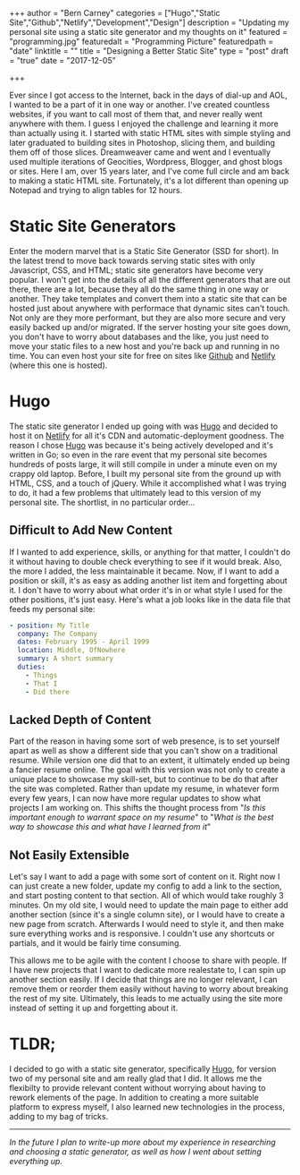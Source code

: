 +++
author = "Bern Carney"
categories = ["Hugo","Static Site","Github","Netlify","Development","Design"]
description = "Updating my personal site using a static site generator and my thoughts on it"
featured = "programming.jpg"
featuredalt = "Programming Picture"
featuredpath = "date"
linktitle = ""
title = "Designing a Better Static Site"
type = "post"
draft = "true"
date = "2017-12-05"

+++

Ever since I got access to the Internet, back in the days of dial-up and AOL, I wanted to be a part of it in one way or another. I've created countless websites, if you want to call most of them that, and never really went anywhere with them. I guess I enjoyed the challenge and learning it more than actually using it. I started with static HTML sites with simple styling and later graduated to building sites in Photoshop, slicing them, and building them off of those slices. Dreamweaver came and went and I eventually used multiple iterations of Geocities, Wordpress, Blogger, and ghost blogs or sites. Here I am, over 15 years later, and I've come full circle and am back to making a static HTML site. Fortunately, it's a lot different than opening up Notepad and trying to align tables for 12 hours.

# Static Site Generators

Enter the modern marvel that is a Static Site Generator (SSD for short). In the latest trend to move back towards serving static sites with only Javascript, CSS, and HTML; static site generators have become very popular. I won't get into the details of all the different generators that are out there, there are a lot, because they all do the same thing in one way or another. They take templates and convert them into a static site that can be hosted just about anywhere with performace that dynamic sites can't touch. Not only are they more performant, but they are also more secure and very easily backed up and/or migrated. If the server hosting your site goes down, you don't have to worry about databases and the like, you just need to move your static files to a new host and you're back up and running in no time. You can even host your site for free on sites like [Github][71c6d423] and [Netlify][ad97d98f] (where this one is hosted).

# Hugo

The static site generator I ended up going with was [Hugo][c639f24c] and decided to host it on [Netlify][ad97d98f] for all it's CDN and automatic-deployment goodness. The reason I chose [Hugo][c639f24c] was because it's being actively developed and it's written in Go; so even in the rare event that my personal site becomes hundreds of posts large, it will still compile in under a minute even on my crappy old laptop. Before, I built my personal site from the ground up with HTML, CSS, and a touch of jQuery. While it accomplished what I was trying to do, it had a few problems that ultimately lead to this version of my personal site. The shortlist, in no particular order...

## Difficult to Add New Content

If I wanted to add experience, skills, or anything for that matter, I couldn't do it without having to double check everything to see if it would break. Also, the more I added, the less maintainable it became. Now, if I want to add a position or skill, it's as easy as adding another list item and forgetting about it. I don't have to worry about what order it's in or what style I used for the other positions, it's just easy. Here's what a job looks like in the data file that feeds my personal site:

```yaml
- position: My Title
  company: The Company
  dates: February 1995 - April 1999
  location: Middle, OfNowhere
  summary: A short summary
  duties:
    - Things
    - That I
    - Did there
```

## Lacked Depth of Content

Part of the reason in having some sort of web presence, is to set yourself apart as well as show a different side that you can't show on a traditional resume. While version one did that to an extent, it ultimately ended up being a fancier resume online. The goal with this version was not only to create a unique place to showcase my skill-set, but to continue to be do that after the site was completed. Rather than update my resume, in whatever form every few years, I can now have more regular updates to show what projects I am working on. This shifts the thought process from "_Is this important enough to warrant space on my resume_" to "_What is the best way to showcase this and what have I learned from it_"

## Not Easily Extensible

Let's say I want to add a page with some sort of content on it. Right now I can just create a new folder, update my config to add a link to the section, and start posting content to that section. All of which would take roughly 3 minutes. On my old site, I would need to update the main page to either add another section (since it's a single column site), or I would have to create a new page from scratch. Afterwards I would need to style it, and then make sure everything works and is responsive. I couldn't use any shortcuts or partials, and it would be fairly time consuming.

This allows me to be agile with the content I choose to share with people. If I have new projects that I want to dedicate more realestate to, I can spin up another section easily. If I decide that things are no longer relevant, I can remove them or reorder them easily without having to worry about breaking the rest of my site. Ultimately, this leads to me actually using the site more instead of setting it up and forgetting about it.

# TLDR;

I decided to go with a static site generator, specifically [Hugo][c639f24c], for version two of my personal site and am really glad that I did. It allows me the flexibilty to provide relevant content without worrying about having to rework elements of the page. In addition to creating a more suitable platform to express myself, I also learned new technologies in the process, adding to my bag of tricks.

--------------------------------------------------------------------------------

_In the future I plan to write-up more about my experience in researching and choosing a static generator, as well as how I went about setting everything up._

[71c6d423]: https://www.github.com "Github"
[ad97d98f]: https://www.netlify.com/ "Netlify"
[c639f24c]: https://gohugo.io/ "Hugo"
